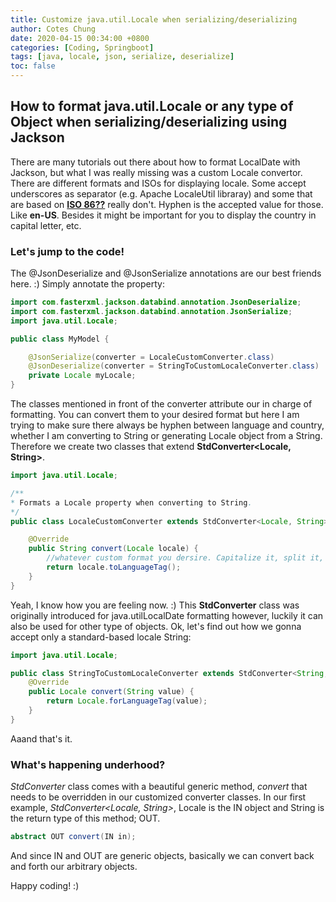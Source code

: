 ```yaml
---
title: Customize java.util.Locale when serializing/deserializing
author: Cotes Chung
date: 2020-04-15 00:34:00 +0800
categories: [Coding, Springboot]
tags: [java, locale, json, serialize, deserialize]
toc: false
---
```

## How to format java.util.Locale or any type of Object when serializing/deserializing using Jackson
There are many tutorials out there about how to format LocalDate with Jackson, but what I was really missing was a custom Locale convertor. 
There are different formats and ISOs for displaying locale. Some accept underscores as separator (e.g. Apache LocaleUtil libraray) and some that are based on [**ISO 86??**](https://github.com/cotes2020/jekyll-theme-chirpy/) really don't. Hyphen is the accepted value for those. Like **en-US**. Besides it might be important for you to display the country in capital letter, etc.

### Let's jump to the code!
The @JsonDeserialize and @JsonSerialize annotations are our best friends here. :)
Simply annotate the property:

```java
import com.fasterxml.jackson.databind.annotation.JsonDeserialize;
import com.fasterxml.jackson.databind.annotation.JsonSerialize;
import java.util.Locale;

public class MyModel {

	@JsonSerialize(converter = LocaleCustomConverter.class)
	@JsonDeserialize(converter = StringToCustomLocaleConverter.class)
    private Locale myLocale;
}
```
The classes mentioned in front of the converter attribute our in charge of formatting.
You can convert them to your desired format but here I am trying to make sure there always be hyphen between language and country, whether I am converting to String or generating Locale object from a String.
Therefore we create two classes that extend **StdConverter<Locale, String>**.
```java
import java.util.Locale;

/**
* Formats a Locale property when converting to String.
*/
public class LocaleCustomConverter extends StdConverter<Locale, String> {

    @Override
    public String convert(Locale locale) {
        //whatever custom format you dersire. Capitalize it, split it, whatever...
        return locale.toLanguageTag();
    }
}
```
Yeah, I know how you are feeling now. :) This  **StdConverter** class was originally introduced for java.utilLocalDate formatting however, luckily it can also be used for other type of objects.
Ok, let's find out how we gonna accept only a standard-based locale String:

```java
import java.util.Locale;

public class StringToCustomLocaleConverter extends StdConverter<String, Locale> {
    @Override
    public Locale convert(String value) {
        return Locale.forLanguageTag(value);
    }
}
```
Aaand that's it.

### What's happening underhood?
*StdConverter* class comes with a beautiful generic method, *convert* that needs to be overridden in our customized converter classes.
In our first example, *StdConverter<Locale, String>*, Locale is the IN object and String is the return type of this method; OUT.
```java
abstract OUT convert(IN in);
```
And since IN and OUT are generic objects, basically we can convert back and forth our arbitrary objects.

Happy coding! :)

